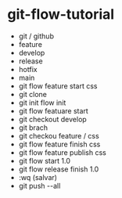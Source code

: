 # git-flow-tutorial

- git / github
- feature
- develop
- release 
- hotfix
- main
- git flow feature start css
- git clone
- git init flow init
- git flow featuare start
- git checkout develop
- git brach
- git checkou feature / css
- git flow feature finish css
- git flow feature publish css
- git flow start 1.0
- git flow release finish 1.0
- :wq (salvar)
- git push --all